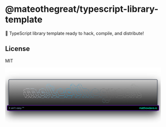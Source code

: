 # @mateothegreat/typescript-library-template

🐣 TypeScript library template ready to hack, compile, and distribute!

## License

MIT

![it ain't easy](tag.png)

